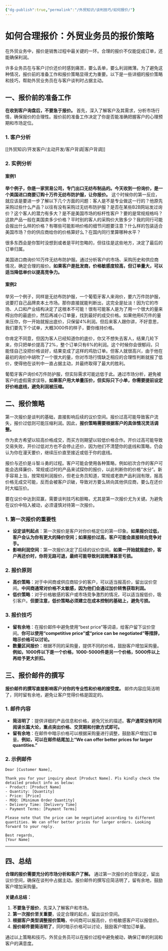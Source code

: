 ```yaml
---
{"dg-publish":true,"permalink":"/外贸知识/谈判技巧/如何报价/"}
---
```


# 如何合理报价：外贸业务员的报价策略

在外贸业务中，报价是销售过程中最关键的一环。合理的报价不仅能促成订单，还能确保利润。

许多业务员在与客户讨价还价时感到痛苦，要么丢单，要么利润微薄。为了避免这种情况，报价前的准备工作和报价策略显得尤为重要。以下是一些详细的报价策略和技巧，帮助外贸业务员在与客户谈判时占据主动。

## 一、报价前的准备工作

**在收到客户询盘后，不要急于报价。** 首先，深入了解客户及其需求，分析市场行情，确保报价的合理性。报价前的准备工作决定了你是否能准确把握客户的心理预期和市场定位。

### 1. 客户分析

[[外贸知识/开发客户/主动开发/客户背调\|客户背调]]

### 2. 实例分析

#### 案例1

**举个例子，你是一家贸易公司，专门出口无纺布制品的。今天收到一份询价，是一个美国进口商要订购十万件无纺布防护服，让你报价。** 这个时候你的第一反应，就应该是要进一步了解以下几个方面的问题：客人是不是专业做这一行的？他原先采购过些什么产品？以往有没有采购过无纺布防护服？是否在某些B2B网站发过询价？这个客人的潜力有多大？是不是美国市场的标杆性客户？要的是常规规格吗？这款产品一般在美国卖多少价格？平时别的客人的采购价大致多少？我的同行可能会报出什么样的价格？有哪些可能影响价格的细节问题要注意？什么样的包装适合美国市场？你的供应商给你的价格算好么？在国内同行里算哪种水平？

很多东西会是你暂时没想到或者是平时忽略的，但往往是这些地方，决定了最后的订单归属。

美国进口商询价10万件无纺布防护服。通过分析客户的市场、采购历史和供应商情况，确定合理的报价。**如果客户是批发商，价格敏感度较高，但订单量大，可以适当降低单价以提高竞争力。**

#### 案例2

举另一个例子，同样是无纺布防护服，一个葡萄牙客人来询价，要六万件防护服，说要打自己品牌卖本土市场。那你直接就能判断出，这完全是扯淡！因为它的市场、人口和产业结构决定了这根本不可能！很有可能客人是为了用一个很大的量来榨出你的最底价，然后再减小订单量，找到最好的成交价格。如果他用6万件的量来压你，你一开始就报出底价，只保留4%利润。但后来客人跟你讲，不好意思，我们要先下个试单，大概3000件的样子，要你维持价格。

你肯定不同意，但因为客人已经知道你的底价，你又不想失去客人，结果几轮下来，你只把单价提高了2%，整个订单只有6%的利润。这个时候你会很郁闷，只能怪自己没把价格谈好，结果变成了这样的鸡肋订单。但客人就很高兴，由于他在最初的询价中胡吹了一个很大的量，你对市场行情缺乏相应的合理性判断就报了低价，使得他在谈判中一直占据主动，并最终取得了最大的胜利。

葡萄牙客户询价6万件防护服，但实际需求可能远低于此。通过市场分析，避免被客户的虚假需求误导。**如果客户用大单量压价，但实际只下小单，你需要提前设定好价格底线，避免利润被压缩。**

## 二、报价策略

第一次报价是谈判的基础，直接影响后续的议价空间。报价过高可能导致客户流失，报价过低则可能压缩利润。因此，**报价策略需要根据客户的具体情况灵活调整。**

作为卖方希望以较高价格成交，而买方则期望以较低价格合作。开价过高可能导致交易失败，开价过低对方也不会停止还价，因为他们不清楚你的底线和策略，仍会认为你在漫天要价，继续压价直至接近或低于你的底线。

报价与还价是斗智斗勇的过程。客户可能会使用各种策略，例如初次合作的客户可能会选择廉价、常规或过时的产品来试探你的报价，以此判断你的价格“水分”。新手容易上当，按常规利润报价，但老业务员知道，常规或老款产品利润有限，报高价格无成交可能，反而会被客户识破，导致对方要么转向其他供应商，要么在还价时大幅压价。

要在议价中达到双赢，需要谈判技巧和胆略，尤其是第一次报价尤为关键。为避免在议价中陷入被动，必须谨慎对待第一次报价。

### 1. 第一次报价的重要性

- **设定谈判起点**：第一次报价是客户对你价格定位的第一印象。**如果报价过低，客户会认为你有更大的降价空间；如果报价过高，客户可能会直接转向竞争对手。**
- **影响利润空间**：第一次报价决定了后续的议价空间。**如果一开始就报底价，客户再还价时，你将无路可退，最终可能导致利润微薄甚至亏损。**

### 2. 报价原则

- **高价策略**：对于中间商或供应商较少的客户，可以适当报高价，留出议价空间。**中间商通常对价格不太敏感，因为他们会通过加价转售获取利润。**
- **低价策略**：对于价格敏感的客户或市场竞争激烈的情况，可以适当报低价，吸引客户。**但要注意，低价策略必须建立在成本控制的基础上，避免亏损。**

### 3. 报价技巧
- **留有余地**：在报价邮件中避免使用“best price”等词语，给客户留下议价空间。**你可以使用“competitive price”或“price can be negotiated”等措辞，暗示价格可以讨论。**
- **数量区间报价**：根据不同的采购量，提供不同的价格，鼓励客户增加采购量。**例如，1000件以下是一个价格，1000-5000件是另一个价格，5000件以上再给予更大折扣。**

## 三、报价邮件的撰写

**报价邮件的撰写直接影响客户对你的专业性和价格的接受度。** 邮件内容应简洁明了，同时留有余地，避免让客户觉得价格是固定的。

### 1. 邮件内容
- **简洁明了**：提供详细的产品信息和价格，避免冗长的描述。**客户通常没有时间阅读长篇大论，重点突出价格、交货期和付款方式即可。**
- **留有余地**：在邮件中暗示价格可以根据采购量进行调整，鼓励客户增加订单量。**例如，可以在邮件结尾加上“We can offer better prices for larger quantities.”**

### 2. 示例邮件
```plaintext
Dear [Customer Name],

Thank you for your inquiry about [Product Name]. Pls kindly check the detailed product info as below:
- Product: [Product Name]
- Quantity: [Quantity]
- Price: [Price]
- MOQ: [Minimum Order Quantity]
- Delivery Time: [Delivery Time]
- Payment Terms: [Payment Terms]

Please note that the price can be negotiated according to different quantities. We can offer better prices for larger orders. Looking forward to your reply.

Best regards,
[Your Name]
```

---

## 四、总结

**合理的报价需要充分的市场分析和客户了解。** 通过第一次报价的合理设定，留出议价空间，确保在谈判中占据主动。报价邮件的撰写应简洁明了，留有余地，鼓励客户增加采购量。

**关键点总结：**
1. **不要急于报价**，先深入了解客户和市场。
2. **第一次报价至关重要**，设定合理的起点，留出议价空间。
3. **根据客户类型调整报价策略**，中间商可以报高价，价格敏感客户可以报低价。
4. **报价邮件要简洁明了**，同时暗示价格可以讨论，鼓励客户增加订单量。

通过以上策略和技巧，外贸业务员可以在报价过程中避免被动，确保订单的利润和客户的满意度。